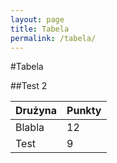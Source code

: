 ```yaml
---
layout: page
title: Tabela
permalink: /tabela/
---
```


#Tabela

##Test 2

Drużyna | Punkty
--------|-------
Blabla  | 12
Test    | 9


